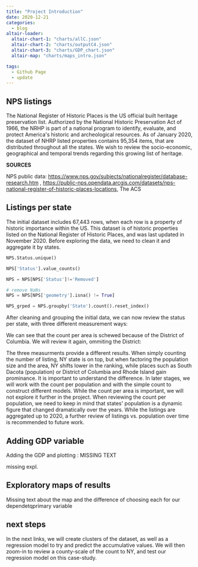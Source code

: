 ```yaml
---
title: "Project Introduction"
date: 2020-12-21
categories:
  - blog
altair-loader:
  altair-chart-1: "charts/allC.json"
  altair-chart-2: "charts/outputC4.json"
  altair-chart-3: "charts/GDP_chart.json"
  altair-map: "charts/maps_intro.json"

tags:
  - Github Page
  - update
---
```


## NPS listings

The National Register of Historic Places is the US official built heritage preservation list. Authorized by the National Historic Preservation Act of 1966, the NRHP is part of a national program to identify, evaluate, and protect America's historic and archeological resources. As of January 2020, the dataset of NHRP listed properties contains 95,354 items, that are distributed throughout all the states. We wish to review the socio-economic, geographical and temporal trends regarding this growing list of heritage.

**SOURCES**

NPS public data: https://www.nps.gov/subjects/nationalregister/database-research.htm , 
https://public-nps.opendata.arcgis.com/datasets/nps-national-register-of-historic-places-locations,
The ACS

## Listings per state

The initial dataset includes 67,443 rows, when each row is a property of historic importance within the US. This dataset is of historic properties listed on the National Register of Historic Places, and was last updated in November 2020. Before exploring the data, we need to clean it and aggregate it by states. 

```python
NPS.Status.unique()

NPS['Status'].value_counts()

NPS = NPS[NPS['Status']!='Removed']

# remove NaNs
NPS = NPS[NPS['geometry'].isna() != True]

NPS_grped = NPS.groupby('State').count().reset_index()

```
After cleaning and grouping the initial data, we can now review the status per state, with three different measurement ways:

<div id="altair-chart-1"></div>

We can see that the count per area is schewed because of the District of Columbia. We will review it again, ommiting the District:

<div id="altair-chart-2"></div>

The three measurments provide a different results. When simply counting the number of listing, NY state is on top, but when factoring the population size and the area, NY shifts lower in the ranking, while places such as South Dacota (population) or District of Columbia and Rhode Island gain prominance. 
It is important to understand the difference. In later stages, we will work with the count per population and with the simple count to construct different models. While the count per area is important, we will not explore it further in the project. When reviewing the count per population, we need to keep in mind that states' population is a dynamic figure that changed dramatically over the years. While the listings are aggregated up to 2020, a further review of listings vs. population over time is recommended to future work. 

## Adding GDP variable

Adding the GDP and plotting : MISSING TEXT

<div id="altair-chart-3"></div>

missing expl.

## Exploratory maps of results

<div id="altair-map"></div>

Missing text about the map and the difference of choosing each for our dependetqprimary variable

## next steps

In the next links, we will create clusters of the dataset, as well as a regression model to try and predict the accumulative values. We will then zoom-in to review a county-scale of the count to NY, and test our regression model on this case-study.
